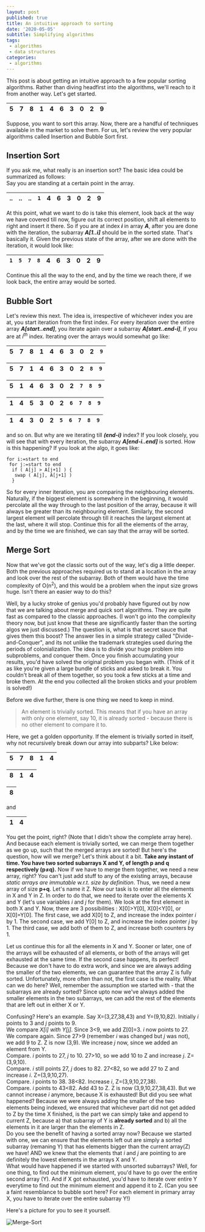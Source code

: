 ```yaml
---
layout: post
published: true
title: An intuitive approach to sorting
date: '2020-05-05'
subtitle: Simplifying algorithms
tags:
 - algorithms
 - data structures
categories:
 - algorithms
---
```


This post is about getting an intuitive approach to a few popular sorting algorithms. Rather than diving headfirst into the algorithms, we'll reach to it from another way. Let's get started.

| 5 | 7 | 8 | 1 | 4 | 6 | 3 | 0 | 2 | 9 |
|---|---|---|---|---|---|---|---|---|---|

Suppose, you want to sort this array. Now, there are a handful of techniques available in the market to solve them. For us, let's review the very popular algorithms called Insertion and Bubble Sort first.

## Insertion Sort
If you ask me, what really is an insertion sort? The basic idea could be summarized as follows:  
Say you are standing at a certain point in the array.


| .. | .. | .. | `1` | 4 | 6 | 3 | 0 | 2 | 9 |
|---|---|---|---|---|---|---|---|---|---|

At this point, what we want to do is take this element, look back at the way we have covered till now, figure out its correct position, shift all elements to right and insert it there. So if you are at index _**i**_ in array _**A**_, after you are done with the iteration, the subarray _**A[1..i]**_ should be in the sorted state. That's basically it. Given the previous state of the array, after we are done with the iteration, it would look like:

| `1` | `5` | `7` | `8` | 4 | 6 | 3 | 0 | 2 | 9 |
|---|---|---|---|---|---|---|---|---|---|

Continue this all the way to the end, and by the time we reach there, if we look back, the entire array would be sorted.

## Bubble Sort
Let's review this next.
The idea is, irrespective of whichever index you are at, you start iteration from the first index. For every iteration over the entire array _**A[start..end]**_, you iterate again over a subarray _**A[start..end-i]**_, if you are at _i<sup>th</sup>_ index. 
Iterating over the arrays would somewhat go like:  

|5 |7 |8 |1 |4 |6 |3 |0 |2 |`9` |
|---|---|---|---|---|---|---|---|---|---|

|5 |7 |1 |4 |6 |3 |0 |2 |`8` |`9`|
|---|---|---|---|---|---|---|---|---|---|

|5 |1 |4 |6 |3 |0 |2 |`7` |`8` |`9` |
|---|---|---|---|---|---|---|---|---|---|

|1 |4 |5 |3 |0 |2 |`6` |`7` |`8` |`9` |
|---|---|---|---|---|---|---|---|---|---|

|1 |4 |3 |0 |2 |`5` |`6` |`7` |`8` |`9` |
|---|---|---|---|---|---|---|---|---|---|

and so on. But why are we iterating till _**(end-i)**_ index? If you look closely, you will see that with every iteration, the subarray _**A[end-i..end]**_ is sorted. How is this happening? If you look at the algo, it goes like:

```
for i:=start to end
 for j:=start to end
  if ( A[j] > A[j+1] ) {
   swap ( A[j], A[j+1] )
  }
```
So for every inner iteration, you are comparing the neighbouring elements. Naturally, if the biggest element is somewhere in the beginning, it would percolate all the way through to the last position of the array, because it will always be greater than its neighbouring element. Similarly, the second largest element will percolate through till it reaches the largest element at the last, where it will stop. Continue this for all the elements of the array, and by the time we are finished, we can say that the array will be sorted.


## Merge Sort
Now that we've got the classic sorts out of the way, let's dig a little deeper. Both the previous approaches required us to stand at a location in the array and look over the rest of the subarray. Both of them would have the time complexity of O(n<sup>2</sup>), and this would be a problem when the input size grows huge. Isn't there an easier way to do this?

Well, by a lucky stroke of genius you'd probably have figured out by now that we are talking about merge and quick sort algorithms. They are quite fast as compared to the classic approaches. (I won't go into the complexity theory now, but just know that these are significantly faster than the sorting algos we just discussed.) The question is, what is that secret sauce that gives them this boost?
The answer lies in a simple strategy called "Divide-and-Conquer", and its not unlike the trademark strategies used during the periods of colonialization. The idea is to divide your huge problem into subproblems, and conquer them. Once you finish accumulating your results, you'd have solved the original problem you began with. (Think of it as like you're given a large bundle of sticks and asked to break it. You couldn't break all of them together, so you took a few sticks at a time and broke them. At the end you collected all the broken sticks and your problem is solved!)

Before we dive further, there is one thing we need to keep in mind.
> An element is trivially sorted. This means that if you have an array with only one element, say 10, it is already sorted - because there is no other element to compare it to.

Here, we get a golden opportunity. If the element is trivially sorted in itself, why not recursively break down our array into subparts? Like below:

| 5 | 7 | 8 | 1 | 4 |                 
|---|---|---|---|---|                 

| 8 | 1 | 4 |
|---|---|---|

| 8 |       
|---| 

and     

| 1 | 4 |
|---|---|

You get the point, right? (Note that I didn't show the complete array here).
And because each element is trivially sorted, we can merge them together as we go up, such that the merged arrays are sorted!
But here's the question, how will we merge? Let's think about it a bit.
**Take any instant of time. You have two sorted subarrays X and Y, of length p and q respectively (p≠q).**
Now if we have to merge them together, we need a new array, right? You can't just add stuff to any of the existing arrays, because _static arrays are immutable w.r.t. size by definition_.
Thus, we need a new array of size **p+q**. Let's name it Z. Now our task is to enter all the elements in X and Y in Z. In order to do that, we need to iterate over the elements X and Y (let's use variables _i_ and _j_ for them).
We look at the first element in both X and Y. Now, there are 3 possibilities : X[0]>Y[0], X[0]<Y[0], or X[0]=Y[0].
The first case, we add X[0] to Z, and increase the index pointer _i_ by 1.
The second case, we add Y[0] to Z, and increase the index pointer _j_ by 1.
The third case, we add both of them to Z, and increase both counters by 1.

Let us continue this for all the elements in X and Y. Sooner or later, one of the arrays will be exhausted of all elements, or both of the arrays will get exhausted at the same time.
If the second case happens, its perfect! Because we don't have to do extra work, and since we are always adding the smaller of the two elements, we can guarantee that the array Z is fully sorted.
Unfortunately, more often than not, the first case is the reality. What can we do here? Well, remember the assumption we started with - that the subarrays are already sorted? Since upto now we've always added the smaller elements in the two subarrays, we can add the rest of the elements that are left out in either X or Y.

Confusing? Here's an example. Say X=(3,27,38,43) and Y=(9,10,82). Initially _i_ points to 3 and _j_ points to 9.  
We compare _X[i] with Y[j]_. Since 3<9, we add Z[0]=3. _i_ now points to 27.  
We compare again. Since 27>9 (remember _i_ was changed but _j_ was not), we add 9 to Z. Z is now (3,9). We increase _j_ now, since we added an element from Y.  
Compare. _i_ points to 27, _j_ to 10. 27>10, so we add 10 to Z and increase _j_. Z=(3,9,10).  
Compare. _i_ still points 27, _j_ does to 82. 27<82, so we add 27 to Z and increase _i_. Z=(3,9,10,27).  
Compare. _i_ points to 38. 38<82. Increase _i_, Z=(3,9,10,27,38).  
Compare. _i_ points to 43<82. Add 43 to Z. Z is now (3,9,10,27,38,43). But we cannot increase _i_ anymore, because X is exhausted!
But did you see what happened? Because we were always adding the smaller of the two elements being indexed, we ensured that whichever part did not get added to Z by the time X finished, is the part we can simply take and append to current Z, because a) that subarray of Y is **already sorted** and b) all the elements in it are larger than the elements in Z.  
Do you see the benefit of having a sorted array now? Because we started with one, we can ensure that the elements left out are simply a sorted subarray (remaning Y) that has elements bigger than the current array(Z) we have! AND we knew that the elements that _i_ and _j_ are pointing to are definitely the lowest elements in the arrays X and Y.  
What would have happened if we started with unsorted subarrays? Well, for one thing, to find out the minimum element, you'd have to go over the entire second array (Y). And if X got exhausted, you'd have to iterate over entire Y everytime to find out the minimum element and append it to Z. (Can you see a faint resemblance to bubble sort here? For each element in primary array X, you have to iterate over the entire subarray Y!) 

Here's a picture for you to see it yourself.  

![Merge-Sort](https://upload.wikimedia.org/wikipedia/commons/thumb/e/e6/Merge_sort_algorithm_diagram.svg/660px-Merge_sort_algorithm_diagram.svg.png)
